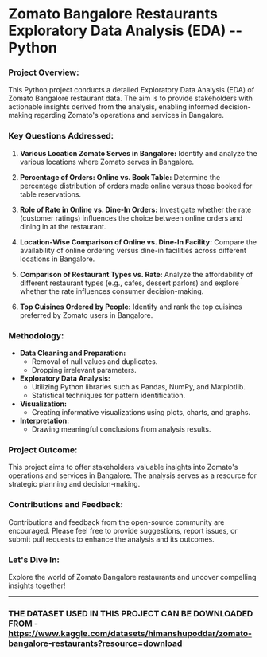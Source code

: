 
# Zomato Bangalore Restaurants Exploratory Data Analysis (EDA) -- Python

### Project Overview:
This Python project conducts a detailed Exploratory Data Analysis (EDA) of Zomato Bangalore restaurant data. The aim is to provide stakeholders with actionable insights derived from the analysis, enabling informed decision-making regarding Zomato's operations and services in Bangalore.

### Key Questions Addressed:
1. **Various Location Zomato Serves in Bangalore:**
   Identify and analyze the various locations where Zomato serves in Bangalore.
   
2. **Percentage of Orders: Online vs. Book Table:**
   Determine the percentage distribution of orders made online versus those booked for table reservations.
   
3. **Role of Rate in Online vs. Dine-In Orders:**
   Investigate whether the rate (customer ratings) influences the choice between online orders and dining in at the restaurant.
   
4. **Location-Wise Comparison of Online vs. Dine-In Facility:**
   Compare the availability of online ordering versus dine-in facilities across different locations in Bangalore.
   
5. **Comparison of Restaurant Types vs. Rate:**
   Analyze the affordability of different restaurant types (e.g., cafes, dessert parlors) and explore whether the rate influences consumer decision-making.
   
6. **Top Cuisines Ordered by People:**
   Identify and rank the top cuisines preferred by Zomato users in Bangalore.

### Methodology:
- **Data Cleaning and Preparation:**
  - Removal of null values and duplicates.
  - Dropping irrelevant parameters.
- **Exploratory Data Analysis:**
  - Utilizing Python libraries such as Pandas, NumPy, and Matplotlib.
  - Statistical techniques for pattern identification.
- **Visualization:**
  - Creating informative visualizations using plots, charts, and graphs.
- **Interpretation:**
  - Drawing meaningful conclusions from analysis results.

### Project Outcome:
This project aims to offer stakeholders valuable insights into Zomato's operations and services in Bangalore. The analysis serves as a resource for strategic planning and decision-making.

### Contributions and Feedback:
Contributions and feedback from the open-source community are encouraged. Please feel free to provide suggestions, report issues, or submit pull requests to enhance the analysis and its outcomes.

### Let's Dive In:
Explore the world of Zomato Bangalore restaurants and uncover compelling insights together!

---
### THE DATASET USED IN THIS PROJECT CAN BE DOWNLOADED FROM - https://www.kaggle.com/datasets/himanshupoddar/zomato-bangalore-restaurants?resource=download
